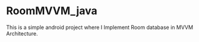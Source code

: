 # RoomMVVM_java
This is a simple android project where I Implement Room database in MVVM Architecture.  
